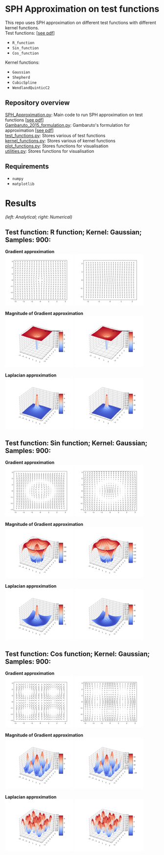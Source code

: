 
#  SPH Approximation on test functions
This repo uses SPH approximation on different test functions with different kernel functions.<br/>
Test functions: [[see pdf](https://github.com/SimonZeng7108/SPH_approximation/blob/main/results/Derivatives.pdf)] <br/>
- `R_function` <br/>
- `Sin_function` <br/>
- `Cos_function` <br/>

Kernel functions: <br/>
- `Gaussian` <br/>
- `Shepherd` <br/>
- `CubicSpline` <br/>
- `WendlandQuinticC2` <br/>

## Repository overview
[SPH_Approximation.py](https://github.com/SimonZeng7108/SPH_approximation/blob/main/SPH_Approximation.py): Main code to run SPH approximation on test functions [[see pdf](https://interactivecomputergraphics.github.io/SPH-Tutorial/pdf/SPH_Tutorial.pdf)] <br/>
[Gambaruto_2015_formulation.py](https://github.com/SimonZeng7108/SPH_approximation/blob/main/Gambaruto_2015_formulation.py): Gambaruto's formulation for approximation [[see pdf](https://www.sciencedirect.com/science/article/pii/S0021999115005665)] <br/>
[test_functions.py](https://github.com/SimonZeng7108/SPH_approximation/blob/main/test_functions.py): Stores various of test functions <br/>
[kernel_functions.py](https://github.com/SimonZeng7108/SPH_approximation/blob/main/kernel_functions.py): Stores various of kernel functions <br/>
[plot_functions.py](https://github.com/SimonZeng7108/SPH_approximation/blob/main/plot_functions.py): Stores functions for visualisation <br/>
[utilities.py](https://github.com/SimonZeng7108/SPH_approximation/blob/main/utilities.py): Stores functions for visualisation <br/>

## Requirements 
- `numpy`
- `matplotlib`


# Results
*(left: Analytical; right: Numerical)*
## Test function: R function; Kernel: Gaussian; Samples: 900:
**Gradient approximation**<br/>
<img src="https://github.com/SimonZeng7108/SPH_approximation/blob/main/results/r_function_gradient.png" width="224" height="168">
<img src="https://github.com/SimonZeng7108/SPH_approximation/blob/main/results/r_function_gradient_numerical.png" width="224" height="168"><br/>

**Magnitude of Gradient approximation**<br/>
<img src="https://github.com/SimonZeng7108/SPH_approximation/blob/main/results/r_function_gradient_magnitude.png" width="224" height="168">
<img src="https://github.com/SimonZeng7108/SPH_approximation/blob/main/results/r_function_gradient_magnitude_numerical.png" width="224" height="168"><br/>

**Laplacian approximation**<br/>
<img src="https://github.com/SimonZeng7108/SPH_approximation/blob/main/results/r_function_laplacian.png" width="224" height="168">
<img src="https://github.com/SimonZeng7108/SPH_approximation/blob/main/results/r_function_laplacian_numerical.png" width="224" height="168"><br/>

## Test function: Sin function; Kernel: Gaussian; Samples: 900:
**Gradient approximation**<br/>
<img src="https://github.com/SimonZeng7108/SPH_approximation/blob/main/results/sin_function_gradient.png" width="224" height="168">
<img src="https://github.com/SimonZeng7108/SPH_approximation/blob/main/results/sin_function_gradient_numerical.png" width="224" height="168"><br/>

**Magnitude of Gradient approximation**<br/>
<img src="https://github.com/SimonZeng7108/SPH_approximation/blob/main/results/sin_function_gradient_magnitude.png" width="224" height="168">
<img src="https://github.com/SimonZeng7108/SPH_approximation/blob/main/results/sin_function_gradient_magnitude_numerical.png" width="224" height="168"><br/>

**Laplacian approximation**<br/>
<img src="https://github.com/SimonZeng7108/SPH_approximation/blob/main/results/sin_function_laplacian.png" width="224" height="168">
<img src="https://github.com/SimonZeng7108/SPH_approximation/blob/main/results/sin_function_laplacian_numerical.png" width="224" height="168"><br/>

## Test function: Cos function; Kernel: Gaussian; Samples: 900:
**Gradient approximation**<br/>
<img src="https://github.com/SimonZeng7108/SPH_approximation/blob/main/results/cos_function_gradient.png" width="224" height="168">
<img src="https://github.com/SimonZeng7108/SPH_approximation/blob/main/results/cos_function_gradient_numerical.png" width="224" height="168"><br/>

**Magnitude of Gradient approximation**<br/>
<img src="https://github.com/SimonZeng7108/SPH_approximation/blob/main/results/cos_function_gradient_magnitude.png" width="224" height="168">
<img src="https://github.com/SimonZeng7108/SPH_approximation/blob/main/results/cos_function_gradient_magnitude_numerical.png" width="224" height="168"><br/>

**Laplacian approximation**<br/>
<img src="https://github.com/SimonZeng7108/SPH_approximation/blob/main/results/cos_function_laplacian.png" width="224" height="168">
<img src="https://github.com/SimonZeng7108/SPH_approximation/blob/main/results/cos_function_laplacian_numerical.png" width="224" height="168"><br/>




